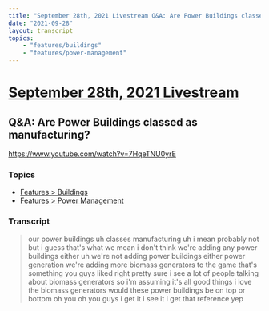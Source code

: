 ```yaml
---
title: "September 28th, 2021 Livestream Q&A: Are Power Buildings classed as manufacturing?"
date: "2021-09-28"
layout: transcript
topics:
    - "features/buildings"
    - "features/power-management"
---
```

# [September 28th, 2021 Livestream](../2021-09-28.md)
## Q&A: Are Power Buildings classed as manufacturing?
https://www.youtube.com/watch?v=7HqeTNU0yrE

### Topics
* [Features > Buildings](../topics/features/buildings.md)
* [Features > Power Management](../topics/features/power-management.md)

### Transcript

> our power buildings uh classes manufacturing uh i mean probably not but i guess that's what we mean i don't think we're adding any power buildings either uh we're not adding power buildings either power generation we're adding more biomass generators to the game that's something you guys liked right pretty sure i see a lot of people talking about biomass generators so i'm assuming it's all good things i love the biomass generators would these power buildings be on top or bottom oh you oh you guys i get it i see it i get that reference yep
